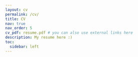 ```yaml
---
layout: cv
permalink: /cv/
title: CV
nav: true
nav_order: 5
cv_pdf: resume.pdf # you can also use external links here
description: My resume here :)
toc:
  sidebar: left
---
```

